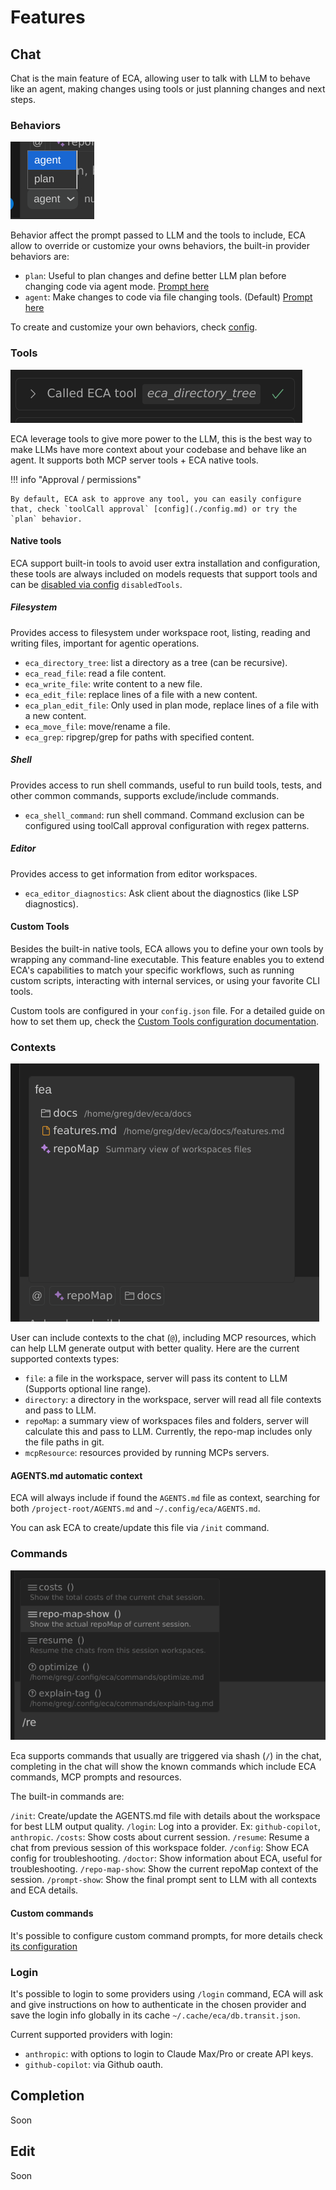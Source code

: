 # Features

## Chat

Chat is the main feature of ECA, allowing user to talk with LLM to behave like an agent, making changes using tools or just planning changes and next steps.

### Behaviors

![](./images/features/chat-behaviors.png)

Behavior affect the prompt passed to LLM and the tools to include, ECA allow to override or customize your owns behaviors, the built-in provider behaviors are:

- `plan`: Useful to plan changes and define better LLM plan before changing code via agent mode. [Prompt here](https://github.com/editor-code-assistant/eca/blob/master/resources/prompts/plan_behavior.md)
- `agent`: Make changes to code via file changing tools. (Default) [Prompt here](https://github.com/editor-code-assistant/eca/blob/master/resources/prompts/agent_behavior.md)

To create and customize your own behaviors, check [config](./configuration.md#).

### Tools

![](./images/features/tools.png)

ECA leverage tools to give more power to the LLM, this is the best way to make LLMs have more context about your codebase and behave like an agent.
It supports both MCP server tools + ECA native tools.

!!! info "Approval / permissions"

    By default, ECA ask to approve any tool, you can easily configure that, check `toolCall approval` [config](./config.md) or try the `plan` behavior.

#### Native tools

ECA support built-in tools to avoid user extra installation and configuration, these tools are always included on models requests that support tools and can be [disabled via config](./configuration.md) `disabledTools`.

##### Filesystem

Provides access to filesystem under workspace root, listing, reading and writing files, important for agentic operations.

- `eca_directory_tree`: list a directory as a tree (can be recursive).
- `eca_read_file`: read a file content.
- `eca_write_file`: write content to a new file.
- `eca_edit_file`: replace lines of a file with a new content.
- `eca_plan_edit_file`: Only used in plan mode, replace lines of a file with a new content.
- `eca_move_file`: move/rename a file.
- `eca_grep`: ripgrep/grep for paths with specified content.

##### Shell

Provides access to run shell commands, useful to run build tools, tests, and other common commands, supports exclude/include commands. 

- `eca_shell_command`: run shell command. Command exclusion can be configured using toolCall approval configuration with regex patterns.

##### Editor

Provides access to get information from editor workspaces.

- `eca_editor_diagnostics`: Ask client about the diagnostics (like LSP diagnostics).

#### Custom Tools

Besides the built-in native tools, ECA allows you to define your own tools by wrapping any command-line executable. This feature enables you to extend ECA's capabilities to match your specific workflows, such as running custom scripts, interacting with internal services, or using your favorite CLI tools.

Custom tools are configured in your `config.json` file. For a detailed guide on how to set them up, check the [Custom Tools configuration documentation](./configuration.md#custom-tools).

### Contexts

![](./images/features/contexts.png)

User can include contexts to the chat (`@`), including MCP resources, which can help LLM generate output with better quality.
Here are the current supported contexts types:

- `file`: a file in the workspace, server will pass its content to LLM (Supports optional line range).
- `directory`: a directory in the workspace, server will read all file contexts and pass to LLM.
- `repoMap`: a summary view of workspaces files and folders, server will calculate this and pass to LLM. Currently, the repo-map includes only the file paths in git.
- `mcpResource`: resources provided by running MCPs servers.

#### AGENTS.md automatic context

ECA will always include if found the `AGENTS.md` file as context, searching for both `/project-root/AGENTS.md` and `~/.config/eca/AGENTS.md`.

You can ask ECA to create/update this file via `/init` command.

### Commands

![](./images/features/commands.png)

Eca supports commands that usually are triggered via shash (`/`) in the chat, completing in the chat will show the known commands which include ECA commands, MCP prompts and resources.

The built-in commands are:

`/init`: Create/update the AGENTS.md file with details about the workspace for best LLM output quality.
`/login`: Log into a provider. Ex: `github-copilot`, `anthropic`.
`/costs`: Show costs about current session.
`/resume`: Resume a chat from previous session of this workspace folder.
`/config`: Show ECA config for troubleshooting.
`/doctor`: Show information about ECA, useful for troubleshooting.
`/repo-map-show`: Show the current repoMap context of the session.
`/prompt-show`: Show the final prompt sent to LLM with all contexts and ECA details.

#### Custom commands

It's possible to configure custom command prompts, for more details check [its configuration](./configuration.md#custom-command-prompts)

### Login

It's possible to login to some providers using `/login` command, ECA will ask and give instructions on how to authenticate in the chosen provider and save the login info globally in its cache `~/.cache/eca/db.transit.json`.

Current supported providers with login:
- `anthropic`: with options to login to Claude Max/Pro or create API keys.
- `github-copilot`: via Github oauth.

##  Completion

Soon

## Edit 

Soon

